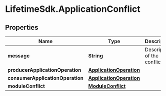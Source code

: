 # LifetimeSdk.ApplicationConflict

## Properties
Name | Type | Description | Notes
------------ | ------------- | ------------- | -------------
**message** | **String** | Description of the conflict. | [optional] [default to &#39;&#39;]
**producerApplicationOperation** | [**ApplicationOperation**](ApplicationOperation.md) |  | [optional] 
**consumerApplicationOperation** | [**ApplicationOperation**](ApplicationOperation.md) |  | [optional] 
**moduleConflict** | [**ModuleConflict**](ModuleConflict.md) |  | [optional] 


